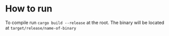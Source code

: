 # How to run

To compile run `cargo build --release` at the root. The binary will be located at `target/release/name-of-binary`
